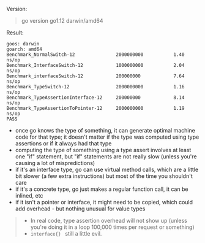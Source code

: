 Version: 
>go version go1.12 darwin/amd64

Result:
```shell script
goos: darwin
goarch: amd64
Benchmark_NormalSwitch-12              	2000000000	         1.40 ns/op
Benchmark_InterfaceSwitch-12           	1000000000	         2.04 ns/op
Benchmark_interfaceSwitch-12           	200000000	         7.64 ns/op
Benchmark_TypeSwitch-12                	2000000000	         1.16 ns/op
Benchmark_TypeAssertionInterface-12    	200000000	         8.14 ns/op
Benchmark_TypeAssertionToPointer-12    	2000000000	         1.19 ns/op
PASS
```
- once go knows the type of something, it can generate optimal machine code for that type; it doesn't matter if the type was computed using type assertions or if it always had that type
- computing the type of something using a type assert involves at least one "if" statement, but "if" statements are not really slow (unless you're causing a lot of mispredictions)
- if it's an interface type, go can use virtual method calls, which are a little bit slower (a few extra instructions) but most of the time you shouldn't care
- if it's a concrete type, go just makes a regular function call, it can be inlined, etc
- if it isn't a pointer or interface, it might need to be copied, which could add overhead - but nothing unusual for value types

> - In real code, type assertion overhead will not show up (unless you're doing it in a loop 100,000 times per request or something)
> - `interface{} ` still a little evil.
